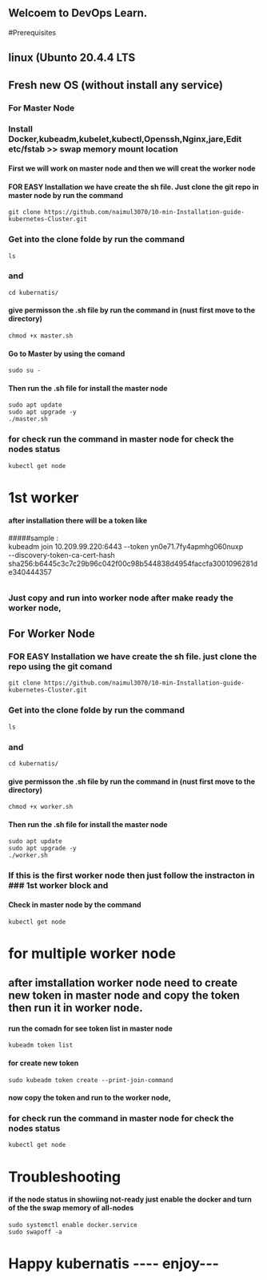 ## Welcoem to DevOps Learn.

#Prerequisites
## linux (Ubunto 20.4.4 LTS
## Fresh new OS (without install any service)

### For Master Node

### Install Docker,kubeadm,kubelet,kubectl,Openssh,Nginx,jare,Edit etc/fstab >> swap memory mount location

#### First we will work on master node and then we will creat the worker node

#### FOR EASY Installation we have create the sh file. Just clone the git repo in master node by run the command
    git clone https://github.com/naimul3070/10-min-Installation-guide-kubernetes-Cluster.git
### Get into the clone folde by run the command 
    ls
### and
    cd kubernatis/   
#### give permisson the .sh file by run the command in (nust first move to the directory)
    chmod +x master.sh   
#### Go to Master by using the comand
    sudo su -
#### Then run the .sh file for install the master node 
    sudo apt update
    sudo apt upgrade -y
    ./master.sh
### for check run the command in master node for check the nodes status
    kubectl get node
# 1st worker 

#### after installation there will be a token like 

#####sample :  
kubeadm join 10.209.99.220:6443 --token yn0e71.7fy4apmhg060nuxp \
--discovery-token-ca-cert-hash sha256:b6445c3c7c29b96c042f00c98b544838d4954faccfa3001096281de340444357
######

### Just copy and run into worker node after make ready the worker node,

## For Worker Node 

### FOR EASY Installation we have create the sh file. just clone the repo using the git comand 
    git clone https://github.com/naimul3070/10-min-Installation-guide-kubernetes-Cluster.git
### Get into the clone folde by run the command 
    ls
### and
    cd kubernatis/
#### give permisson the .sh file by run the command in (nust first move to the directory)
    chmod +x worker.sh
#### Then run the .sh file for install the master node 
    sudo apt update
    sudo apt upgrade -y
    ./worker.sh
### If this is the first worker node then just follow the instracton in  ### 1st worker block and

#### Check in master node by the command 
    kubectl get node
# for multiple worker node

## after imstallation worker node need to create new token in master node and copy the token then run it in worker node.

#### run the comadn for see token list in master node 
    kubeadm token list
#### for create new token 
    sudo kubeadm token create --print-join-command
#### now copy the token and run to the worker node, 

### for check run the command in master node for check the nodes status
    kubectl get node
# Troubleshooting

#### if the node status in showiing not-ready just enable the docker and turn of the the swap memory of all-nodes

    sudo systemctl enable docker.service
    sudo swapoff -a

# Happy kubernatis ---- enjoy---
 
